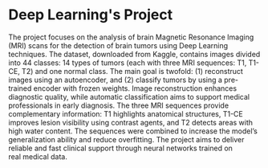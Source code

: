 # Deep Learning's Project
The project focuses on the analysis of brain Magnetic Resonance Imaging (MRI) scans for the detection of brain tumors using Deep Learning techniques. The dataset, downloaded from Kaggle, contains images divided into 44 classes: 14 types of tumors (each with three MRI sequences: T1, T1-CE, T2) and one normal class. The main goal is twofold: (1) reconstruct images using an autoencoder, and (2) classify tumors by using a pre-trained encoder with frozen weights. Image reconstruction enhances diagnostic quality, while automatic classification aims to support medical professionals in early diagnosis. The three MRI sequences provide complementary information: T1 highlights anatomical structures, T1-CE improves lesion visibility using contrast agents, and T2 detects areas with high water content. The sequences were combined to increase the model’s generalization ability and reduce overfitting. The project aims to deliver reliable and fast clinical support through neural networks trained on real medical data.
